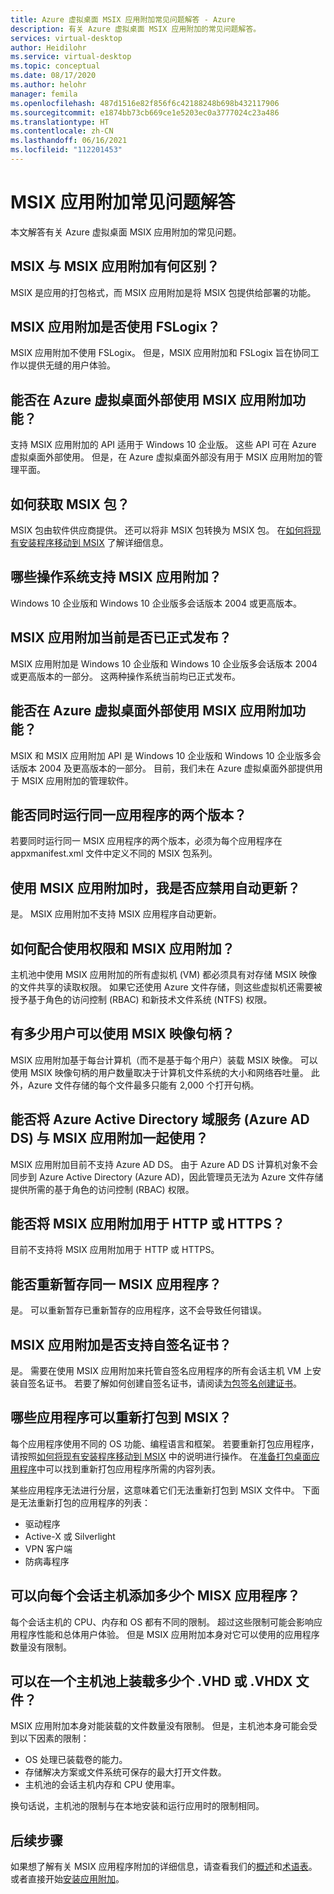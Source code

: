 ```yaml
---
title: Azure 虚拟桌面 MSIX 应用附加常见问题解答 - Azure
description: 有关 Azure 虚拟桌面 MSIX 应用附加的常见问题解答。
services: virtual-desktop
author: Heidilohr
ms.service: virtual-desktop
ms.topic: conceptual
ms.date: 08/17/2020
ms.author: helohr
manager: femila
ms.openlocfilehash: 487d1516e82f856f6c42188248b698b432117906
ms.sourcegitcommit: e1874bb73cb669ce1e5203ec0a3777024c23a486
ms.translationtype: HT
ms.contentlocale: zh-CN
ms.lasthandoff: 06/16/2021
ms.locfileid: "112201453"
---
```

# <a name="msix-app-attach-faq"></a>MSIX 应用附加常见问题解答

本文解答有关 Azure 虚拟桌面 MSIX 应用附加的常见问题。

## <a name="whats-the-difference-between-msix-and-msix-app-attach"></a>MSIX 与 MSIX 应用附加有何区别？

MSIX 是应用的打包格式，而 MSIX 应用附加是将 MSIX 包提供给部署的功能。

## <a name="does-msix-app-attach-use-fslogix"></a>MSIX 应用附加是否使用 FSLogix？

MSIX 应用附加不使用 FSLogix。 但是，MSIX 应用附加和 FSLogix 旨在协同工作以提供无缝的用户体验。

## <a name="can-i-use-the-msix-app-attach-outside-of-azure-virtual-desktop"></a>能否在 Azure 虚拟桌面外部使用 MSIX 应用附加功能？

支持 MSIX 应用附加的 API 适用于 Windows 10 企业版。 这些 API 可在 Azure 虚拟桌面外部使用。 但是，在 Azure 虚拟桌面外部没有用于 MSIX 应用附加的管理平面。

## <a name="how-do-i-get-an-msix-package"></a>如何获取 MSIX 包？

MSIX 包由软件供应商提供。 还可以将非 MSIX 包转换为 MSIX 包。 在[如何将现有安装程序移动到 MSIX](/windows/msix/packaging-tool/create-an-msix-overview#how-to-move-your-existing-installers-to-msix) 了解详细信息。

## <a name="which-operating-systems-support-msix-app-attach"></a>哪些操作系统支持 MSIX 应用附加？

Windows 10 企业版和 Windows 10 企业版多会话版本 2004 或更高版本。

## <a name="is-msix-app-attach-currently-generally-available"></a>MSIX 应用附加当前是否已正式发布？

MSIX 应用附加是 Windows 10 企业版和 Windows 10 企业版多会话版本 2004 或更高版本的一部分。 这两种操作系统当前均已正式发布。 

## <a name="can-i-use-msix-app-attach-outside-of-azure-virtual-desktop"></a>能否在 Azure 虚拟桌面外部使用 MSIX 应用附加功能？

MSIX 和 MSIX 应用附加 API 是 Windows 10 企业版和 Windows 10 企业版多会话版本 2004 及更高版本的一部分。 目前，我们未在 Azure 虚拟桌面外部提供用于 MSIX 应用附加的管理软件。

## <a name="can-i-run-two-versions-of-the-same-application-at-the-same-time"></a>能否同时运行同一应用程序的两个版本？

若要同时运行同一 MSIX 应用程序的两个版本，必须为每个应用程序在 appxmanifest.xml 文件中定义不同的 MSIX 包系列。

## <a name="should-i-disable-auto-update-when-using-msix-app-attach"></a>使用 MSIX 应用附加时，我是否应禁用自动更新？

是。 MSIX 应用附加不支持 MSIX 应用程序自动更新。

## <a name="how-do-permissions-work-with-msix-app-attach"></a>如何配合使用权限和 MSIX 应用附加？

主机池中使用 MSIX 应用附加的所有虚拟机 (VM) 都必须具有对存储 MSIX 映像的文件共享的读取权限。 如果它还使用 Azure 文件存储，则这些虚拟机还需要被授予基于角色的访问控制 (RBAC) 和新技术文件系统 (NTFS) 权限。

## <a name="how-many-users-can-use-an-msix-image-handle"></a>有多少用户可以使用 MSIX 映像句柄？

MSIX 应用附加基于每台计算机（而不是基于每个用户）装载 MSIX 映像。 可以使用 MSIX 映像句柄的用户数量取决于计算机文件系统的大小和网络吞吐量。 此外，Azure 文件存储的每个文件最多只能有 2,000 个打开句柄。 

## <a name="can-i-use-azure-active-directory-domain-services-azure-ad-ds-with-msix-app-attach"></a>能否将 Azure Active Directory 域服务 (Azure AD DS) 与 MSIX 应用附加一起使用？

MSIX 应用附加目前不支持 Azure AD DS。 由于 Azure AD DS 计算机对象不会同步到 Azure Active Directory (Azure AD)，因此管理员无法为 Azure 文件存储提供所需的基于角色的访问控制 (RBAC) 权限。

## <a name="can-i-use-msix-app-attach-for-http-or-https"></a>能否将 MSIX 应用附加用于 HTTP 或 HTTPS？

目前不支持将 MSIX 应用附加用于 HTTP 或 HTTPS。

## <a name="can-i-restage-the-same-msix-application"></a>能否重新暂存同一 MSIX 应用程序？

是。 可以重新暂存已重新暂存的应用程序，这不会导致任何错误。

## <a name="does-msix-app-attach-support-self-signed-certificates"></a>MSIX 应用附加是否支持自签名证书？

是。 需要在使用 MSIX 应用附加来托管自签名应用程序的所有会话主机 VM 上安装自签名证书。 若要了解如何创建自签名证书，请阅读[为包签名创建证书](/windows/msix/package/create-certificate-package-signing)。

## <a name="what-applications-can-i-repackage-to-msix"></a>哪些应用程序可以重新打包到 MSIX？

每个应用程序使用不同的 OS 功能、编程语言和框架。 若要重新打包应用程序，请按照[如何将现有安装程序移动到 MSIX](/windows/msix/packaging-tool/create-an-msix-overview#how-to-move-your-existing-installers-to-msix) 中的说明进行操作。 在[准备打包桌面应用程序](/windows/msix/desktop/desktop-to-uwp-prepare)中可以找到重新打包应用程序所需的内容列表。 

某些应用程序无法进行分层，这意味着它们无法重新打包到 MSIX 文件中。 下面是无法重新打包的应用程序的列表：

- 驱动程序 
- Active-X 或 Silverlight
- VPN 客户端
- 防病毒程序

## <a name="how-many-misx-applications-can-i-add-to-each-session-host"></a>可以向每个会话主机添加多少个 MISX 应用程序？

每个会话主机的 CPU、内存和 OS 都有不同的限制。 超过这些限制可能会影响应用程序性能和总体用户体验。 但是 MSIX 应用附加本身对它可以使用的应用程序数量没有限制。

## <a name="how-many-vhd-or-vhdx-files-can-i-mount-on-a-host-pool"></a>可以在一个主机池上装载多少个 .VHD 或 .VHDX 文件？

MSIX 应用附加本身对能装载的文件数量没有限制。 但是，主机池本身可能会受到以下因素的限制：

- OS 处理已装载卷的能力。
- 存储解决方案或文件系统可保存的最大打开文件数。
- 主机池的会话主机内存和 CPU 使用率。

换句话说，主机池的限制与在本地安装和运行应用时的限制相同。

## <a name="next-steps"></a>后续步骤

如果想了解有关 MSIX 应用程序附加的详细信息，请查看我们的[概述](what-is-app-attach.md)和[术语表](app-attach-glossary.md)。 或者直接开始[安装应用附加](app-attach.md)。
